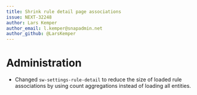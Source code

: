 ```yaml
---
title: Shrink rule detail page associations
issue: NEXT-32248
author: Lars Kemper
author_email: l.kemper@snapadmin.net
author_github: @LarsKemper
---
```

# Administration
* Changed `sw-settings-rule-detail` to reduce the size of loaded rule associations by using count aggregations instead of loading all entities. 
